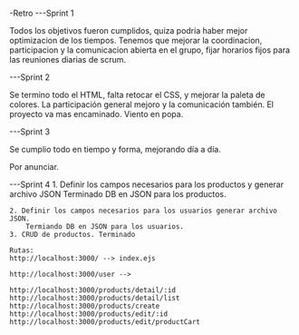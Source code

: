 -Retro
---Sprint 1

Todos los objetivos fueron cumplidos, quiza podria haber mejor optimizacion de los tiempos. 
Tenemos que mejorar la coordinacion, participacion y la comunicacion abierta en el grupo, fijar horarios fijos para las reuniones diarias de scrum.

---Sprint 2

Se termino todo el HTML, falta retocar el CSS, y mejorar la paleta de colores. La participación general mejoro y la comunicación también.  El proyecto va mas encaminado. Viento en popa.

---Sprint 3

Se cumplio todo en tiempo y forma, mejorando día a día.

Por anunciar.

---Sprint 4
    1. Definir los campos necesarios para los productos y generar archivo JSON
        Terminado DB en JSON para los productos. 

    2. Definir los campos necesarios para los usuarios generar archivo JSON.
        Termiando DB en JSON para los usuarios. 
    3. CRUD de productos. Terminado

    Rutas:
    http://localhost:3000/ --> index.ejs

    http://localhost:3000/user -->

    http://localhost:3000/products/detail/:id 
    http://localhost:3000/products/detail/list
    http://localhost:3000/products/create
    http://localhost:3000/products/edit/:id
    http://localhost:3000/products/edit/productCart
   